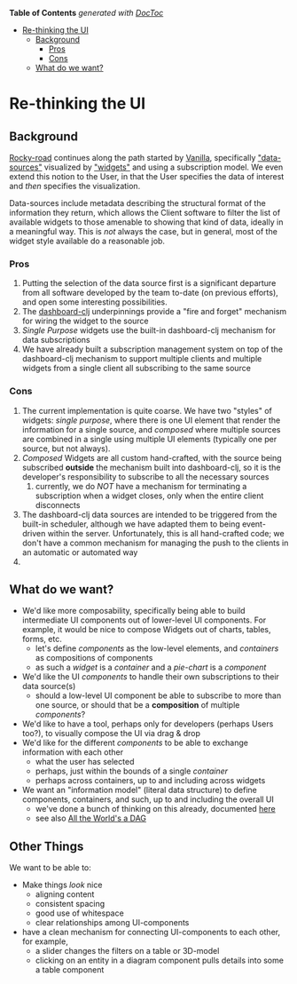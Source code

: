 <!-- START doctoc generated TOC please keep comment here to allow auto update -->
<!-- DON'T EDIT THIS SECTION, INSTEAD RE-RUN doctoc TO UPDATE -->
**Table of Contents**  *generated with [DocToc](https://github.com/thlorenz/doctoc)*

- [Re-thinking the UI](#re-thinking-the-ui)
  - [Background](#background)
    - [Pros](#pros)
    - [Cons](#cons)
  - [What do we want?](#what-do-we-want)

<!-- END doctoc generated TOC please keep comment here to allow auto update -->

# Re-thinking the UI

## Background

[Rocky-road](https://github.com/cawasser/rocky-road) continues along the path started by [Vanilla](https://github.com/cawasser/vanilla), 
specifically ["data-sources"](https://github.com/cawasser/rocky-road/blob/master/bases/vanilla/src/rocky_road/vanilla/service_deps.clj) 
visualized by ["widgets"](https://github.com/cawasser/rocky-road/tree/master/bases/vanilla/cljs/vanilla/widgets) 
and using a subscription model. We even extend this notion to the User, in
that the User specifies the data of interest and _then_ specifies the visualization.

Data-sources include metadata describing the structural format of the information they return, which allows the 
Client software to filter the list of available widgets to those amenable to showing that kind of data, ideally
in a meaningful way. This is _not_ always the case, but in general, most of the widget style available do a 
reasonable job.

### Pros

1. Putting the selection of the data source first is a significant departure from all software developed by the 
team to-date (on previous efforts), and open some interesting possibilities.
2. The [dashboard-clj](https://github.com/multunus/dashboard-clj) underpinnings provide a "fire and forget" 
mechanism for wiring the widget to the source
3. _Single Purpose_ widgets use the built-in dashboard-clj mechanism for data subscriptions
4. We have already built a subscription management system on top of the dashboard-clj mechanism to 
support multiple clients and multiple widgets from a single client all subscribing to the same source

### Cons

1. The current implementation is quite coarse. We have two "styles" of widgets: _single purpose_, where there is one 
UI element that render the information for a single source, and _composed_ where multiple sources are combined
in a single using multiple UI elements (typically one per source, but not always).
2. _Composed_ Widgets are all custom hand-crafted, with the source being subscribed **outside** the mechanism 
built into dashboard-clj, so it is the developer's responsibility to subscribe to all the necessary sources
   1. currently, we do _NOT_ have a mechanism for terminating a subscription when a widget closes, only when the entire client disconnects
3. The dashboard-clj data sources are intended to be triggered from the built-in scheduler, although we have adapted them to 
being event-driven within the server. Unfortunately, this is all hand-crafted code; we don't have a common
mechanism for managing the push to the clients in an automatic or automated way
4. 


## What do we want?

- We'd like more composability, specifically being able to build intermediate UI components out of lower-level
UI components. For example, it would be nice to compose Widgets out of charts, tables, forms, etc.
  - let's define _components_ as the low-level elements, and _containers_ as compositions of components 
  - as such a _widget_ is a _container_ and a _pie-chart_ is a _component_ 
- We'd like the UI _components_ to handle their own subscriptions to their data source(s)
  - should a low-level UI component be able to subscribe to more than one source, or should that be a **composition** of multiple _components_?
- We'd like to have a tool, perhaps only for developers (perhaps Users too?), to visually compose the UI via drag & drop
- We'd like for the different _components_ to be able to exchange information with each other
  - what the user has selected 
  - perhaps, just within the bounds of a single _container_
  - perhaps across containers, up to and including across widgets
- We want an "information model" (literal data structure) to define components, containers, and such, up to and including 
the overall UI
  - we've done a bunch of thinking on this already, documented [here](https://github.com/cawasser/rocky-road/blob/master/docs/datt/user-interface.md)
  - see also [All the World's a DAG](/docs/world-dag.md)


## Other Things

We want to be able to:

- Make things _look_ nice
  - aligning content
  - consistent spacing
  - good use of whitespace
  - clear relationships among UI-components
- have a clean mechanism for connecting UI-components to each other, for example,
  - a slider changes the filters on a table or 3D-model
  - clicking on an entity in a diagram component pulls details into some a table component



